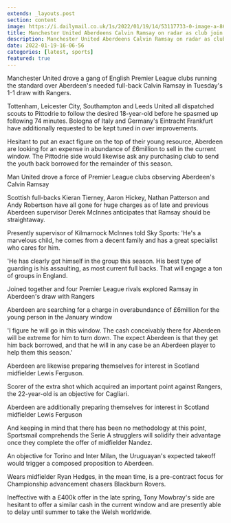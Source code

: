 ```yaml
---
extends: _layouts.post
section: content
image: https://i.dailymail.co.uk/1s/2022/01/19/14/53117733-0-image-a-86_1642601987890.jpg 
title: Manchester United Aberdeens Calvin Ramsay on radar as club join host of groups in exploring teen 
description: Manchester United Aberdeens Calvin Ramsay on radar as club join host of groups in exploring teen 
date: 2022-01-19-16-06-56 
categories: [latest, sports] 
featured: true 
--- 
```

Manchester United drove a gang of English Premier League clubs running the standard over Aberdeen's needed full-back Calvin Ramsay in Tuesday's 1-1 draw with Rangers.

Tottenham, Leicester City, Southampton and Leeds United all dispatched scouts to Pittodrie to follow the desired 18-year-old before he spasmed up following 74 minutes. Bologna of Italy and Germany's Eintracht Frankfurt have additionally requested to be kept tuned in over improvements.

Hesitant to put an exact figure on the top of their young resource, Aberdeen are looking for an expense in abundance of £6million to sell in the current window. The Pittodrie side would likewise ask any purchasing club to send the youth back borrowed for the remainder of this season.

Man United drove a force of Premier League clubs observing Aberdeen's Calvin Ramsay

Scottish full-backs Kieran Tierney, Aaron Hickey, Nathan Patterson and Andy Robertson have all gone for huge charges as of late and previous Aberdeen supervisor Derek McInnes anticipates that Ramsay should be straightaway.

Presently supervisor of Kilmarnock McInnes told Sky Sports: 'He's a marvelous child, he comes from a decent family and has a great specialist who cares for him.

'He has clearly got himself in the group this season. His best type of guarding is his assaulting, as most current full backs. That will engage a ton of groups in England.

Joined together and four Premier League rivals explored Ramsay in Aberdeen's draw with Rangers

Aberdeen are searching for a charge in overabundance of £6million for the young person in the January window

'I figure he will go in this window. The cash conceivably there for Aberdeen will be extreme for him to turn down. The expect Aberdeen is that they get him back borrowed, and that he will in any case be an Aberdeen player to help them this season.'

Aberdeen are likewise preparing themselves for interest in Scotland midfielder Lewis Ferguson.

Scorer of the extra shot which acquired an important point against Rangers, the 22-year-old is an objective for Cagliari.

Aberdeen are additionally preparing themselves for interest in Scotland midfielder Lewis Ferguson

And keeping in mind that there has been no methodology at this point, Sportsmail comprehends the Serie A strugglers will solidify their advantage once they complete the offer of midfielder Nandez.

An objective for Torino and Inter Milan, the Uruguayan's expected takeoff would trigger a composed proposition to Aberdeen.

Wears midfielder Ryan Hedges, in the mean time, is a pre-contract focus for Championship advancement chasers Blackburn Rovers.

Ineffective with a £400k offer in the late spring, Tony Mowbray's side are hesitant to offer a similar cash in the current window and are presently able to delay until summer to take the Welsh worldwide.